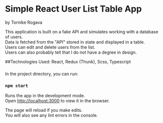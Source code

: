 # Simple React User List Table App
by Tornike Rogava

This application is built on a fake API and simulates working with a database of users. \
Data is fetched from the "API" stored in state and displayed in a table.\
Users can edit and delete users from the list. \
Users can also probably tell that I do not have a degree in design.



##Technologies Used:
React, Redux (Thunk), Scss, Typescript

###
In the project directory, you can run:

### `npm start`

Runs the app in the development mode.\
Open [http://localhost:3000](http://localhost:3000) to view it in the browser.

The page will reload if you make edits.\
You will also see any lint errors in the console.

